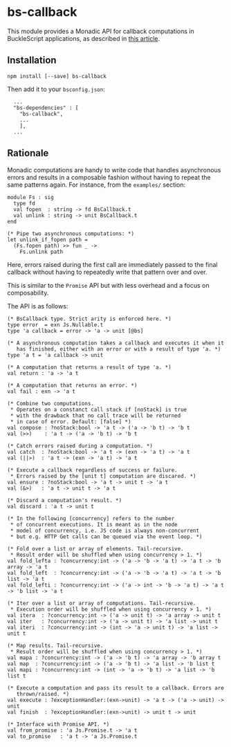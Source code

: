 # bs-callback

This module provides a Monadic API for callback computations in BuckleScript applications, as described in [this article](https://medium.com/@romain.beauxis/scalable-and-serverless-media-processing-using-bucklescript-ocaml-and-aws-lambda-api-gateway-4efe39331f33).

## Installation

```
npm install [--save] bs-callback
```

Then add it to your `bsconfig.json`:

```
  ...
  "bs-dependencies" : [
    "bs-callback",
    ...
    ],
  ...
```

## Rationale

Monadic computations are handy to write code that handles asynchronous errors and results in a composable 
fashion without having to repeat the same patterns again. For instance, from the `examples/` section:
```
module Fs : sig
  type fd
  val fopen  : string -> fd BsCallback.t
  val unlink : string -> unit BsCallback.t
end

(* Pipe two asynchronous computations: *)
let unlink_if_fopen path =
  (Fs.fopen path) >> fun _ ->
    Fs.unlink path
```

Here, errors raised during the first call are immediately passed to the final callback without 
having to repeatedly write that pattern over and over.

This is similar to the `Promise` API but with less overhead and a focus on composability.

The API is as follows:
```
(* BsCallback type. Strict arity is enforced here. *)
type error  = exn Js.Nullable.t
type 'a callback = error -> 'a -> unit [@bs]

(* A asynchronous computation takes a callback and executes it when it
   has finished, either with an error or with a result of type 'a. *)
type 'a t = 'a callback -> unit

(* A computation that returns a result of type 'a. *)
val return : 'a -> 'a t

(* A computation that returns an error. *)
val fail : exn -> 'a t

(* Combine two computations.
 * Operates on a constanct call stack if [noStack] is true
 * with the drawback that no call trace will be returned
 * in case of error. Default: [false] *)
val compose : ?noStack:bool -> 'a t -> ('a -> 'b t) -> 'b t
val (>>)    : 'a t -> ('a -> 'b t) -> 'b t

(* Catch errors raised during a computation. *)
val catch  : ?noStack:bool -> 'a t -> (exn -> 'a t) -> 'a t
val (||>)  : 'a t -> (exn -> 'a t) -> 'a t

(* Execute a callback regardless of success or failure.
 * Errors raised by the [unit t] computation are discared. *)
val ensure : ?noStack:bool -> 'a t -> unit t -> 'a t
val (&>)   : 'a t -> unit t -> 'a t

(* Discard a computation's result. *)
val discard : 'a t -> unit t

(* In the following [concurrency] refers to the number
 * of concurrent executions. It is meant as in the node
 * model of concurrency, i.e. JS code is always non-concurrent
 * but e.g. HTTP Get calls can be queued via the event loop. *)

(* Fold over a list or array of elements. Tail-recursive.
 * Result order will be shuffled when using concurrency > 1. *)
val fold_lefta : ?concurrency:int -> ('a -> 'b -> 'a t) -> 'a t -> 'b array -> 'a t
val fold_left  : ?concurrency:int -> ('a -> 'b -> 'a t) -> 'a t -> 'b list -> 'a t
val fold_lefti : ?concurrency:int -> ('a -> int -> 'b -> 'a t) -> 'a t -> 'b list -> 'a t

(* Iter over a list or array of computations. Tail-recursive.
 * Execution order will be shuffled when using concurrency > 1. *)
val itera  : ?concurrency:int -> ('a -> unit t) -> 'a array -> unit t
val iter   : ?concurrency:int -> ('a -> unit t) -> 'a list -> unit t
val iteri  : ?concurrency:int -> (int -> 'a -> unit t) -> 'a list -> unit t

(* Map results. Tail-recursive.
 * Result order will be shuffled when using concurrency > 1. *)
val mapa : ?concurrency:int -> ('a -> 'b t) -> 'a array -> 'b array t
val map  : ?concurrency:int -> ('a -> 'b t) -> 'a list -> 'b list t
val mapi : ?concurrency:int -> (int -> 'a -> 'b t) -> 'a list -> 'b list t

(* Execute a computation and pass its result to a callback. Errors are
   thrown/raised. *)
val execute : ?exceptionHandler:(exn->unit) -> 'a t -> ('a -> unit) -> unit
val finish  : ?exceptionHandler:(exn->unit) -> unit t -> unit

(* Interface with Promise API. *)
val from_promise : 'a Js.Promise.t -> 'a t
val to_promise   : 'a t -> 'a Js.Promise.t
```
